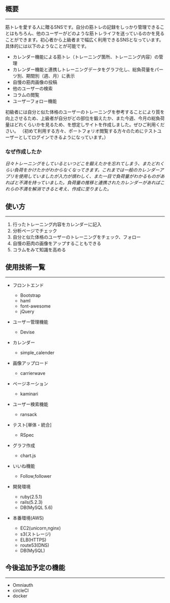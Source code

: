 ## 概要
***

 筋トレを愛する人に贈るSNSです。自分の筋トレの記録をしっかり管理できることはもちろん、他のユーザーがどのような筋トレライフを送っているのかを見ることができます。初心者から上級者まで幅広く利用できるSNSとなっています。
 具体的には以下のようなことが可能です。

 - カレンダー機能による筋トレ（トレーニング箇所、トレーニング内容）の管理
 - カレンダー機能と連携しトレーニングデータをグラフ化し、総負荷量をパーツ別、期間別（週、月）に表示
 - 自慢の筋肉画像の投稿
 - 他のユーザーの検索
 - コラムの閲覧
 - ユーザーフォロー機能

初級者には自分と似た体格のユーザーのトレーニングを参考することにより質を向上させるため、上級者が自分がどの部位を鍛えたか、また今週、今月の総負荷量はどれくらいかを見るため、を想定しサイトを作成しました。ぜひご利用ください。
（初めて利用する方々、ポートフォリオ閲覧する方々のためにテストユーザーとしてログインできるようになっています。）

### なぜ作成したか
 _日々トレーニングをしているといつどこを鍛えたかを忘れてしまう、またどれくらい負荷をかけたかがわからなくなってきます。これまでは一般のカレンダーアプリを使用していましたが入力が煩わしく、また一目で負荷量がわかるものがあればと不満を持っていました。負荷量の推移と連携されたカレンダーがあればこれらの不満を解消できると考え、作成に至りました。_

## 使い方
***

1. 行ったトレーニング内容をカレンダーに記入
2. 分析ページでチェック
3. 自分と似た体格のユーザーのトレーニングをチェック、フォロー
4. 自慢の筋肉の画像をアップすることもできる
5. コラムをみて知識を高める

## 使用技術一覧
***
* フロントエンド
  - Bootstrap
  - haml
  - font-awesome
  - jQuery

* ユーザー管理機能
  - Devise

* カレンダー
  - simple_calender

* 画像アップロード
  - carrierwave

* ページネーション
  - kaminari

* ユーザー検索機能
  - ransack

* テスト[単体・統合]
  - RSpec

* グラフ作成
  - chart.js

* いいね機能
  -  Follow,follower

* 開発環境
  - ruby(2.5.1)
  - rails(5.2.3)
  - DB(MySQL 5.6)

* 本番環境(AWS)
  - EC2(unicorn,nginx)
  - s3(ストレージ)
  - ELB(HTTPS)
  - route53(DNS)
  - DB(MySQL)


## 今後追加予定の機能
***
  - Omniauth
  - circleCI
  - docker